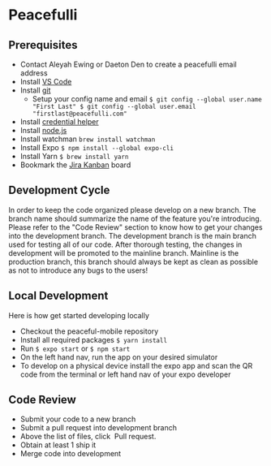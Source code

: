 # Peacefulli


## Prerequisites

* Contact Aleyah Ewing or Daeton Den to create a peacefulli email address
* Install [VS Code](https://code.visualstudio.com/download)
* Install [git](https://git-scm.com/)
  * Setup your config name and email `$ git config --global user.name "First Last" $ git config --global user.email "firstlast@peacefulli.com"`
* Install [credential helper](https://www.atlassian.com/git/tutorials/install-git)
* Install [node.js](https://nodejs.org/en/)
* Install watchman `brew install watchman`
* Install Expo `$ npm install --global expo-cli`
* Install Yarn `$ brew install yarn`
* Bookmark the [Jira Kanban](https://peacefulli.atlassian.net/wiki/spaces/PM/overview) board

## Development Cycle

In order to keep the code organized please develop on a new branch. The branch name should summarize the name of the feature you're introducing. 
Please refer to the "Code Review" section to know how to get your changes into the development branch. The development branch is the main branch
used for testing all of our code. After thorough testing, the changes in development will be promoted to the mainline branch. Mainline is the 
production branch, this branch should always be kept as clean as possible as not to introduce any bugs to the users!

## Local Development

Here is how get started developing locally
* Checkout the peaceful-mobile repository
* Install all required packages `$ yarn install`
* Run `$ expo start` or `$ npm start`
* On the left hand nav, run the app on your desired simulator
* To develop on a physical device install the expo app and scan the QR code from the terminal or left hand nav of your expo developer

## Code Review

* Submit your code to a new branch
* Submit a pull request into development branch
* Above the list of files, click  Pull request.
* Obtain at least 1 ship it 
* Merge code into development
